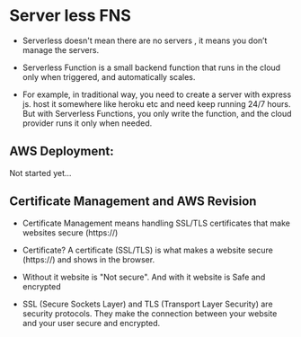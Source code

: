 # Server less FNS

- Serverless doesn't mean there are no servers ,  it means you don’t manage the servers.

- Serverless Function is a small backend function that runs in the cloud only when triggered, and automatically scales.

- For example, in traditional way, you need to create a server with express js. host it somewhere like heroku etc and need keep running 24/7 hours. But with Serverless Functions, you only write the function, and the cloud provider runs it only when needed.

## AWS Deployment:
Not started yet...


## Certificate Management and AWS Revision

- Certificate Management means handling SSL/TLS certificates that make websites secure (https://)

- Certificate?
A certificate (SSL/TLS) is what makes a website secure (https://) and shows  in the browser.

- Without it website is  "Not secure". And
 with it website is Safe and encrypted
 - SSL (Secure Sockets Layer) and TLS (Transport Layer Security) are security protocols.
They make the connection between your website and your user secure and encrypted.